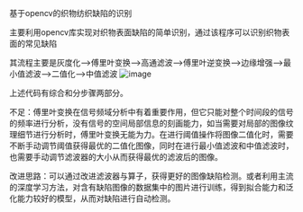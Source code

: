 基于opencv的织物纺织缺陷的识别

主要利用opencv库实现对织物表面缺陷的简单识别，通过该程序可以识别织物表面的常见缺陷

其流程主要是灰度化-->傅里叶变换-->高通滤波-->傅里叶逆变换-->边缘增强-->最小值滤波-->二值化-->中值滤波
![image](https://github.com/user-attachments/assets/c694074a-6310-45f1-b94e-17e451d4fb57)

上述代码有综合和分步骤两部分。

不足：傅里叶变换在信号频域分析中有着重要作用，但它只能对整个时间段的信号的频率进行分析，没有信号的空间局部信息的刻画能力，如当需要对局部的图像纹理细节进行分析时，傅里叶变换无能为力。在进行阈值操作将图像二值化时，需要不断手动调节阈值获得最优的二值化图像，同时在进行最小值滤波和中值滤波时，也需要手动调节滤波器的大小从而获得最优的滤波后的图像。

改进思路：可以通过改进滤波器与算子，获得更好的图像缺陷检测。或者利用主流的深度学习方法，对含有缺陷图像的数据集中的图片进行训练，得到拟合能力和泛化能力较好的模型，从而对缺陷进行自动检测。



